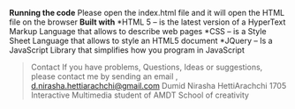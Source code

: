 
**Running the code** 
Please open the index.html file and it will open the HTML file on the browser **Built with**
 *HTML 5 – is the latest version of a HyperText Markup Language that allows to describe web pages 
 *CSS – is a Style Sheet Language that allows to style an HTML5 document *JQuery – Is a JavaScript Library that simplifies how you program in JavaScript 

> Contact If you have problems, Questions, Ideas or suggestions, please
> contact me by sending an email ,
>d.nirasha.hettiarachchi@gmail.com 
> Dumid Nirasha HettiArachchi 
>  1705 Interactive Multimedia student of
> AMDT School of creativity
